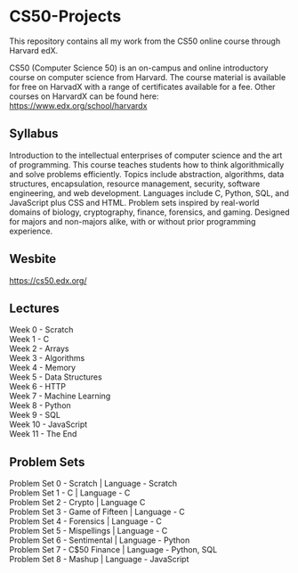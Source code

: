# CS50-Projects
This repository contains all my work from the CS50 online course through Harvard edX.


CS50 (Computer Science 50) is an on-campus and online introductory course on computer science from Harvard. The course material is available for free on HarvadX with a range of certificates available for a fee. Other courses on HarvardX can be found here: https://www.edx.org/school/harvardx

## Syllabus

Introduction to the intellectual enterprises of computer science and the art of programming. This course teaches students how to think algorithmically and solve problems efficiently. Topics include abstraction, algorithms, data structures, encapsulation, resource management, security, software engineering, and web development. Languages include C, Python, SQL, and JavaScript plus CSS and HTML. Problem sets inspired by real-world domains of biology, cryptography, finance, forensics, and gaming. Designed for majors and non-majors alike, with or without prior programming experience.


## Wesbite
https://cs50.edx.org/

## Lectures

Week 0  - Scratch  
Week 1  - C  
Week 2  - Arrays  
Week 3  - Algorithms  
Week 4  - Memory  
Week 5  - Data Structures  
Week 6  - HTTP  
Week 7  - Machine Learning  
Week 8  - Python  
Week 9  - SQL  
Week 10 - JavaScript  
Week 11 - The End  

## Problem Sets

Problem Set 0 - Scratch         | Language - Scratch  
Problem Set 1 - C               | Language - C  
Problem Set 2 - Crypto          | Language C  
Problem Set 3 - Game of Fifteen | Language - C  
Problem Set 4 - Forensics       | Language - C  
Problem Set 5 - Mispellings     | Language - C  
Problem Set 6 - Sentimental     | Language - Python  
Problem Set 7 - C$50 Finance    | Language - Python, SQL  
Problem Set 8 - Mashup          | Language - JavaScript  
